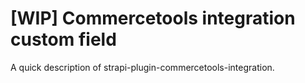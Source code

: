 # [WIP] Commercetools integration custom field

A quick description of strapi-plugin-commercetools-integration.
